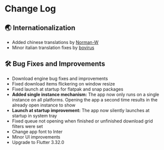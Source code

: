# Change Log

## :earth_asia: Internationalization
- Added chinese translations by [Norman-W](https://github.com/Norman-w)
- Minor italian translation fixes by [bovirus](https://github.com/bovirus)

## :hammer_and_wrench: Bug Fixes and Improvements
- Download engine bug fixes and improvements
- Fixed download items flickering on window resize
- Fixed launch at startup for flatpak and snap packages
- **Added single instance mechanism:** The app now only runs on a single instance on all platforms. Opening the app a second time results in the already open instance to show
- **Launch at startup improvement:** The app now silently launches at startup in system tray
- Fixed queue not opening when finished or unfinished download grid filters were set
- Change app font to Inter
- Minor UI improvements
- Upgrade to Flutter 3.32.0
